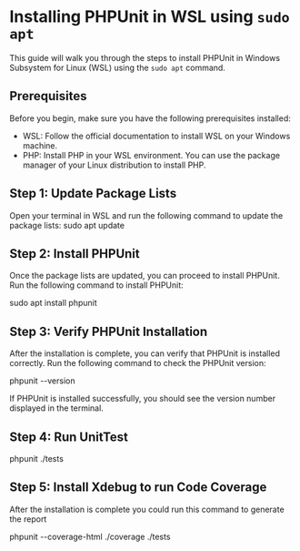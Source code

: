 # Installing PHPUnit in WSL using `sudo apt`

This guide will walk you through the steps to install PHPUnit in Windows Subsystem for Linux (WSL) using the `sudo apt` command.

## Prerequisites

Before you begin, make sure you have the following prerequisites installed:

- WSL: Follow the official documentation to install WSL on your Windows machine.
- PHP: Install PHP in your WSL environment. You can use the package manager of your Linux distribution to install PHP.

## Step 1: Update Package Lists

Open your terminal in WSL and run the following command to update the package lists:
sudo apt update
## Step 2: Install PHPUnit

Once the package lists are updated, you can proceed to install PHPUnit. Run the following command to install PHPUnit:

sudo apt install phpunit

## Step 3: Verify PHPUnit Installation

After the installation is complete, you can verify that PHPUnit is installed correctly. Run the following command to check the PHPUnit version:

phpunit --version

If PHPUnit is installed successfully, you should see the version number displayed in the terminal.

## Step 4: Run UnitTest

phpunit ./tests

## Step 5: Install Xdebug to run Code Coverage

After the installation is complete you could run this command to generate the report

phpunit --coverage-html ./coverage ./tests

